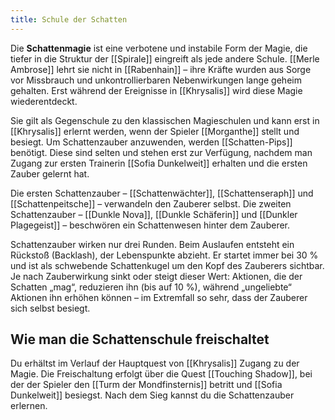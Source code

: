 ```yaml
---
title: Schule der Schatten
---
```

Die **Schattenmagie** ist eine verbotene und instabile Form der Magie, die tiefer in die Struktur der [[Spirale]] eingreift als jede andere Schule. [[Merle Ambrose]] lehrt sie nicht in [[Rabenhain]] – ihre Kräfte wurden aus Sorge vor Missbrauch und unkontrollierbaren Nebenwirkungen lange geheim gehalten. Erst während der Ereignisse in [[Khrysalis]] wird diese Magie wiederentdeckt.

Sie gilt als Gegenschule zu den klassischen Magieschulen und kann erst in [[Khrysalis]] erlernt werden, wenn der Spieler [[Morganthe]] stellt und besiegt. Um Schattenzauber anzuwenden, werden [[Schatten-Pips]] benötigt. Diese sind selten und stehen erst zur Verfügung, nachdem man Zugang zur ersten Trainerin [[Sofia Dunkelweit]] erhalten und die ersten Zauber gelernt hat.

Die ersten Schattenzauber – [[Schattenwächter]], [[Schattenseraph]] und [[Schattenpeitsche]] – verwandeln den Zauberer selbst. Die zweiten Schattenzauber – [[Dunkle Nova]], [[Dunkle Schäferin]] und [[Dunkler Plagegeist]] – beschwören ein Schattenwesen hinter dem Zauberer.

Schattenzauber wirken nur drei Runden. Beim Auslaufen entsteht ein Rückstoß (Backlash), der Lebenspunkte abzieht. Er startet immer bei 30 % und ist als schwebende Schattenkugel um den Kopf des Zauberers sichtbar. Je nach Zauberwirkung sinkt oder steigt dieser Wert: Aktionen, die der Schatten „mag“, reduzieren ihn (bis auf 10 %), während „ungeliebte“ Aktionen ihn erhöhen können – im Extremfall so sehr, dass der Zauberer sich selbst besiegt.

## Wie man die Schattenschule freischaltet

Du erhältst im Verlauf der Hauptquest von [[Khrysalis]] Zugang zu der Magie. Die Freischaltung erfolgt über die Quest [[Touching Shadow]], bei der der Spieler den [[Turm der Mondfinsternis]] betritt und [[Sofia Dunkelweit]] besiegst. Nach dem Sieg kannst du die Schattenzauber erlernen.
